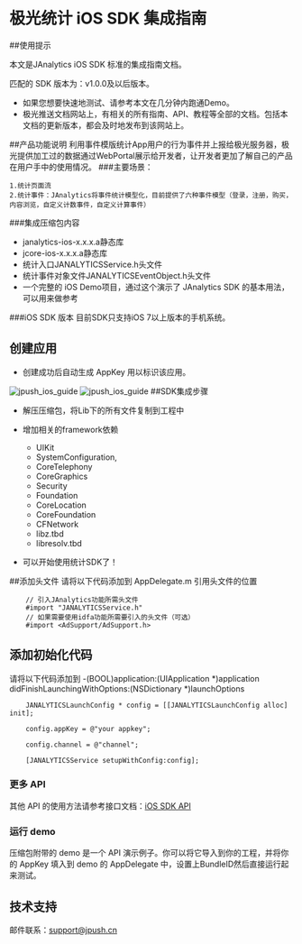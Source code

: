# 极光统计 iOS SDK 集成指南

##使用提示

本文是JAnalytics iOS SDK 标准的集成指南文档。

匹配的 SDK 版本为：v1.0.0及以后版本。

+ 如果您想要快速地测试、请参考本文在几分钟内跑通Demo。
+ 极光推送文档网站上，有相关的所有指南、API、教程等全部的文档。包括本文档的更新版本，都会及时地发布到该网站上。

##产品功能说明
利用事件模版统计App用户的行为事件并上报给极光服务器，极光提供加工过的数据通过WebPortal展示给开发者，让开发者更加了解自己的产品在用户手中的使用情况。
###主要场景：

	1.统计页面流
	2.统计事件：JAnalytics将事件统计模型化，目前提供了六种事件模型（登录，注册，购买，内容浏览，自定义计数事件，自定义计算事件）

###集成压缩包内容

+	janalytics-ios-x.x.x.a静态库
+	jcore-ios-x.x.x.a静态库
+	统计入口JANALYTICSService.h头文件
+	统计事件对象文件JANALYTICSEventObject.h头文件
+	一个完整的 iOS Demo项目，通过这个演示了 JAnalytics SDK 的基本用法，可以用来做参考

###iOS SDK 版本
目前SDK只支持iOS 7以上版本的手机系统。

## 创建应用

* 创建成功后自动生成 AppKey 用以标识该应用。

![jpush_ios_guide](../image/create_ios_app.png)
![jpush_ios_guide](../image/create_ios_app2.png)
##SDK集成步骤
+ 	解压压缩包，将Lib下的所有文件复制到工程中
+ 增加相关的framework依赖
	+ UIKit
	+ SystemConfiguration,
	+ CoreTelephony
	+ CoreGraphics
	+ Security
	+ Foundation
	+ CoreLocation
	+ CoreFoundation
	+ CFNetwork
	+ libz.tbd
	+ libresolv.tbd

+ 可以开始使用统计SDK了！

##添加头文件
请将以下代码添加到 AppDelegate.m 引用头文件的位置
~~~
	// 引入JAnalytics功能所需头文件
	#import "JANALYTICSService.h"
	// 如果需要使用idfa功能所需要引入的头文件（可选）
	#import <AdSupport/AdSupport.h>
~~~
## 添加初始化代码

请将以下代码添加到
-(BOOL)application:(UIApplication \*)application didFinishLaunchingWithOptions:(NSDictionary \*)launchOptions

~~~
	JANALYTICSLaunchConfig * config = [[JANALYTICSLaunchConfig alloc] init];
 
	config.appKey = @"your appkey";
	 
	config.channel = @"channel";
	 
	[JANALYTICSService setupWithConfig:config];
~~~


### 更多 API

其他 API 的使用方法请参考接口文档：[iOS SDK API](ios_api)

### 运行 demo

压缩包附带的 demo 是一个 API 演示例子。你可以将它导入到你的工程，并将你的 AppKey 填入到 demo 的 AppDelegate 中，设置上BundleID然后直接运行起来测试。


## 技术支持

邮件联系：[support&#64;jpush.cn](mailto:support&#64;jpush.cn)
